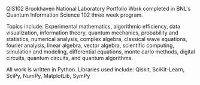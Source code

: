 QIS102 Brookhaven National Laboratory Portfolio
Work completed in BNL's Quantum Information Science 102 three week program.

Topics include: Experimental mathematics, algorithmic efficiency, data visualization, information theory, quantum mechanics, probability and statistics, numerical analysis, complex algebra, classical wave equations, fourier analysis, linear algebra, vector algebra, scientific computing, simulation and modeling, differential equations, monte carlo methods, digital circuits, quantum circuits, and quantum algorithms.

All work is written in Python. Libraries used include: Qiskit, SciKit-Learn, SciPy, NumPy, MatplotLib, SymPy
